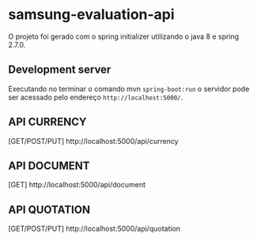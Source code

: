# samsung-evaluation-api

O projeto foi gerado com o spring initializer utilizando o java 8 e spring 2.7.0.


## Development server

Executando no terminar o comando  mvn `spring-boot:run` o servidor pode ser acessado pelo endereço `http://localhost:5000/`.


## API CURRENCY

[GET/POST/PUT]
http://localhost:5000/api/currency

## API DOCUMENT

[GET]
http://localhost:5000/api/document

## API QUOTATION

[GET/POST/PUT]
http://localhost:5000/api/quotation

